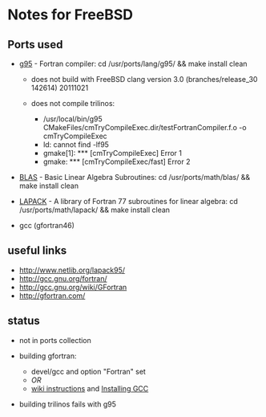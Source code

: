Notes for FreeBSD
=================

Ports used
----------
- [g95](http://www.freshports.org/lang/g95/) - Fortran compiler: cd /usr/ports/lang/g95/ && make install clean

  - does not build with FreeBSD clang version 3.0 (branches/release_30 142614) 20111021
  - does not compile trilinos:

      - /usr/local/bin/g95 CMakeFiles/cmTryCompileExec.dir/testFortranCompiler.f.o -o cmTryCompileExec
      - ld: cannot find -lf95
      - gmake[1]: *** [cmTryCompileExec] Error 1
      - gmake: *** [cmTryCompileExec/fast] Error 2

- [BLAS](http://www.freshports.org/math/blas/) - Basic Linear Algebra Subroutines: cd /usr/ports/math/blas/ && make install clean
- [LAPACK](http://www.freshports.org/math/lapack/) - A library of Fortran 77 subroutines for linear algebra: cd /usr/ports/math/lapack/ && make install clean
- gcc (gfortran46)

useful links
------------

- http://www.netlib.org/lapack95/
- http://gcc.gnu.org/fortran/
- http://gcc.gnu.org/wiki/GFortran
- http://gfortran.com/

status
------

- not in ports collection
- building gfortran:

  - devel/gcc and option "Fortran" set
  - *OR*
  - [wiki instructions](http://gcc.gnu.org/wiki/GFortranSource) and [Installing GCC](http://gcc.gnu.org/install/)

- building trilinos fails with g95
